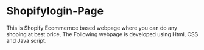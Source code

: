 # Shopifylogin-Page
This is Shopify Ecommernce based webpage where you can do any shoping at best price, The Following webpage is developed using Html, CSS and Java script.
